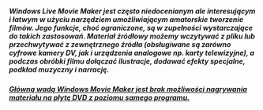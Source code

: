 <h5> Windows Live Movie Maker jest często niedocenianym ale interesującym i łatwym w użyciu narzędziem umożliwiającym amatorskie tworzenie filmów. Jego funkcje, choć ograniczone, są w zupełności wystarczające do takich zastosowań. Materiał źródłowy możemy wczytywać z pliku lub przechwytywać z zewnętrznego źródła (obsługiwane są zarówno cyfrowe kamery DV, jak i urządzenia analogowe np. karty telewizyjne), a podczas obróbki filmu dołączać ilustracje, dodawać efekty specjalne, podkład muzyczny i narrację. </h5>

<u> <h5> <u> Główną wadą Windows Movie Maker jest brak możliwości nagrywania materiału na płytę DVD z poziomu samego programu. </h5> </u>

